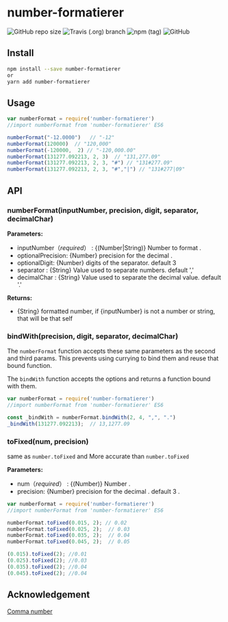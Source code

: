 # number-formatierer
![GitHub repo size](https://img.shields.io/github/repo-size/kurisu994/number-formatter)
![Travis (.org) branch](https://img.shields.io/travis/kurisu994/number-formatter/main)
![npm (tag)](https://img.shields.io/npm/v/number-formatierer/latest)
![GitHub](https://img.shields.io/github/license/kurisu994/number-formatter)
## Install

```sh
npm install --save number-formatierer 
or 
yarn add number-formatierer
```


## Usage

```js
var numberFormat = require('number-formatierer')
//import numberFormat from 'number-formatierer' ES6

numberFormat("-12.0000")   // "-12"
numberFormat(120000)  // "120,000"
numberFormat(-120000,  2) // "-120,000.00"
numberFormat(131277.092213, 2, 3)  // "131,277.09"
numberFormat(131277.092213, 2, 3, "#") // "131#277.09"
numberFormat(131277.092213, 2, 3, "#","|") // "131#277|09"
```

## API

### numberFormat(inputNumber, precision, digit, separator, decimalChar)

**Parameters:**

* inputNumber（*required*） : {(Number|String)} Number to format  .
* optionalPrecision: {Number} precision  for the decimal .
* optionalDigit: {Number} digits of the separator. default 3
* separator : {String} Value used to separate numbers.  default ','
* decimalChar : {String} Value used to separate the decimal value. default '.'

**Returns:**

* {String} formatted number, if {inputNumber} is not a number or string, that will be that self


### bindWith(precision, digit, separator, decimalChar)

The `numberFormat` function accepts these same parameters as the second and third params. This prevents using currying to bind them and reuse that bound function.

The `bindWith` function accepts the options and returns a function bound with them.

```javascript
var numberFormat = require('number-formatierer')
//import numberFormat from 'number-formatierer' ES6

const _bindWith = numberFormat.bindWith(2, 4, ",", ".")
_bindWith(131277.092213);  // 13,1277.09
```
### toFixed(num, precision)

same as `number.toFixed` and More accurate than  `number.toFixed`

**Parameters:**

* num（*required*） : {(Number)} Number  .
* precision: {Number} precision  for the decimal . default 3 .

```javascript
var numberFormat = require('number-formatierer')
//import numberFormat from 'number-formatierer' ES6

numberFormat.toFixed(0.015, 2); // 0.02
numberFormat.toFixed(0.025, 2);  // 0.03
numberFormat.toFixed(0.035, 2);  // 0.04
numberFormat.toFixed(0.045, 2);  // 0.05

(0.015).toFixed(2); //0.01
(0.025).toFixed(2); //0.03
(0.035).toFixed(2); //0.04
(0.045).toFixed(2); //0.04
```

## Acknowledgement 
[Comma number](https://github.com/elidoran/comma-number)